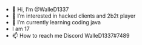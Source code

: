 - 👋 Hi, I’m @WalleD1337
- 👀 I’m interested in hacked clients and 2b2t player
- 🌱 I’m currently learning coding java
- I am 17 
- 📫 How to reach me Discord WalleD1337#7489

<!---
WalleD1337/WalleD1337 is a ✨ special ✨ repository because its `README.md` (this file) appears on your GitHub profile.
You can click the Preview link to take a look at your changes.
--->
